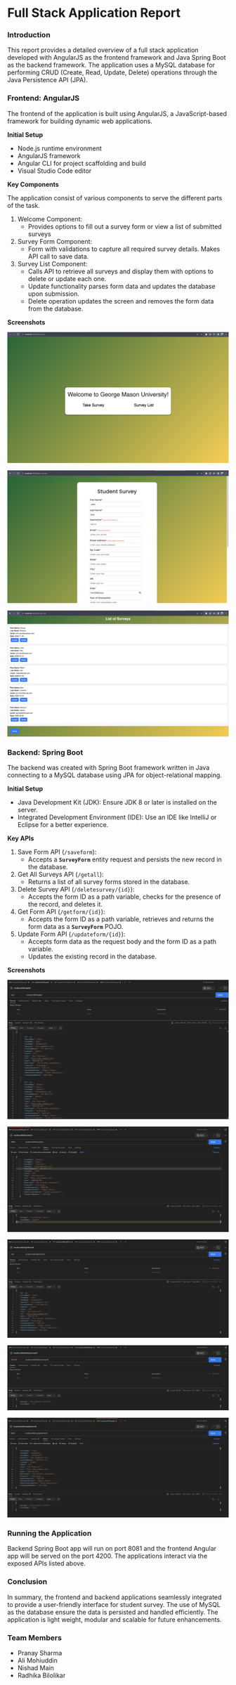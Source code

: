 # Full Stack Application Report

### Introduction

This report provides a detailed overview of a full stack application developed with AngularJS as the frontend framework and Java Spring Boot as the backend framework. The application uses a MySQL database for performing CRUD (Create, Read, Update, Delete) operations through the Java Persistence API (JPA).

### **Frontend: AngularJS**

The frontend of the application is built using AngularJS, a JavaScript-based framework for building dynamic web applications.

**Initial Setup**

- Node.js runtime environment
- AngularJS framework
- Angular CLI for project scaffolding and build
- Visual Studio Code editor

**Key Components**

The application consist of various components to serve the different parts of the task.

1. Welcome Component: 
    - Provides options to fill out a survey form or view a list of submitted surveys
2. Survey Form Component: 
    - Form with validations to capture all required survey details. Makes API call to save data.
3. Survey List Component: 
    - Calls API to retrieve all surveys and display them with options to delete or update each one.
    - Update functionality parses form data and updates the database upon submission.
    - Delete operation updates the screen and removes the form data from the database.

**Screenshots**

![1](screenshots/1.png)

![2](screenshots/2.png)

![3](screenshots/3.png)

### **Backend: Spring Boot**

The backend was created with Spring Boot framework written in Java connecting to a MySQL database using JPA for object-relational mapping.

**Initial Setup**

- Java Development Kit (JDK): Ensure JDK 8 or later is installed on the server.
- Integrated Development Environment (IDE): Use an IDE like IntelliJ or Eclipse for a better  experience.

**Key APIs**

1. Save Form API (`/saveform`):
    - Accepts a **`SurveyForm`** entity request and persists the new record in the database.
2. Get All Surveys API (`/getall`):
    - Returns a list of all survey forms stored in the database.
3. Delete Survey API (`/deletesurvey/{id}`):
    - Accepts the form ID as a path variable, checks for the presence of the record, and deletes it.
4. Get Form API (`/getform/{id}`):
    - Accepts the form ID as a path variable, retrieves and returns the form data as a **`SurveyForm`** POJO.
5. Update Form API (`/updateform/{id}`):
    - Accepts form data as the request body and the form ID as a path variable.
    - Updates the existing record in the database.

**Screenshots**

![4](screenshots/4.png)

![5](screenshots/5.png)

![6](screenshots/6.png)

![7](screenshots/7.png)

![8](screenshots/8.png)


### **Running the Application**

Backend Spring Boot app will run on port 8081 and the frontend Angular app will be served on the port 4200. The applications interact via the exposed APIs listed above.

### **Conclusion**

In summary, the frontend and backend applications seamlessly integrated to provide a user-friendly interface for student survey. The use of MySQL as the database ensure the data is persisted and handled efficiently. The application is light weight, modular and scalable for future enhancements.

### Team Members

- Pranay Sharma 
- Ali Mohiuddin 
- Nishad Main 
- Radhika Bilolikar 
